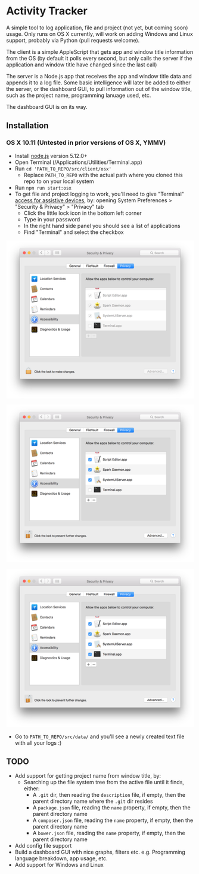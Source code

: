 # Activity Tracker

A simple tool to log application, file and project (not yet, but coming soon) usage. Only runs on OS X currently, will work on adding Windows and Linux support, probably via Python (pull requests welcome).

The client is a simple AppleScript that gets app and window title information from the OS (by default it polls every second, but only calls the server if the application and window title have changed since the last call)

The server is a Node.js app that receives the app and window title data and appends it to a log file. Some basic intelligence will later be added to either the server, or the dashboard GUI, to pull information out of the window title, such as the project name, programming lanuage used, etc.

The dashboard GUI is on its way.

## Installation

### OS X 10.11 (Untested in prior versions of OS X, YMMV)

- Install [node.js](https://nodejs.org/en/download/package-manager/#osx) version 5.12.0+
- Open Terminal (/Applications/Utilities/Terminal.app)
- Run `cd 'PATH_TO_REPO/src/client/osx'`
	- Replace `PATH_TO_REPO` with the actual path where you cloned this repo to on your local system
- Run `npm run start:osx`
- To get file and project logging to work, you'll need to give "Terminal" [access for assistive devices](https://support.apple.com/en-za/HT202866), by: opening System Preferences > "Security & Privacy" > "Privacy" tab
    - Click the little lock icon in the bottom left corner
    - Type in your password
    - In the right hand side panel you should see a list of applications
    - Find "Terminal" and select the checkbox 
    
![Terminal - access for assistive devices - 1](https://github.com/barryels/activity-tracker/raw/master/doc/osx/installation/terminal-eada/1.png)

![Terminal - access for assistive devices - 2](https://github.com/barryels/activity-tracker/raw/master/doc/osx/installation/terminal-eada/2.png)

![Terminal - access for assistive devices - 3](https://github.com/barryels/activity-tracker/raw/master/doc/osx/installation/terminal-eada/3.png)
    
- Go to `PATH_TO_REPO/src/data/` and you'll see a newly created text file with all your logs :)


## TODO

- Add support for getting project name from window title, by:
  - Searching up the file system tree from the active file until it finds, either:
    - A `.git` dir, then reading the `description` file, if empty, then the parent directory name where the `.git` dir resides
    - A `package.json` file, reading the `name` property, if empty, then the parent directory name
    - A `composer.json` file, reading the `name` property, if empty, then the parent directory name
    - A `bower.json` file, reading the `name` property, if empty, then the parent directory name
- Add config file support
- Build a dashboard GUI with nice graphs, filters etc. e.g. Programming language breakdown, app usage, etc.
- Add support for Windows and Linux